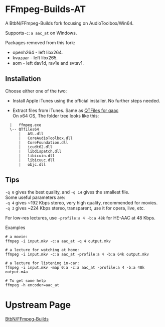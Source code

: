 # FFmpeg-Builds-AT

A BtbN/FFmpeg-Builds fork focusing on AudioToolbox/Win64.

Supports`-c:a aac_at` on Windows.

Packages removed from this fork:

* openh264 - left libx264.
* kvazaar - left libx265.
* aom - left dav1d, rav1e and svtav1.

## Installation

Choose either one of the two:

* Install Apple iTunes using the official installer. No further steps needed.

* Extract files from iTunes. Same as
  [QTFiles for qaac](https://github.com/AnimMouse/QTFiles)  
  On x64 OS, The folder tree looks like this:
```
  |   ffmpeg.exe
  \-- QTfiles64
      |   ASL.dll
      |   CoreAudioToolbox.dll
      |   CoreFoundation.dll
      |   icudt62.dll
      |   libdispatch.dll
      |   libicuin.dll
      |   libicuuc.dll
      |   objc.dll
```

## Tips

`-q 0` gives the best quality, and `-q 14` gives the smallest file.  
Some useful parameters are:  
`-q 4` gives ~192 Kbps stereo, very high quality, recommended for movies.  
`-q 3` gives ~224 Kbps stereo, transparent, use it for opera, live, etc.

For low-res lectures, use `-profile:a 4 -b:a 48k` for HE-AAC at 48 Kbps.

Examples
```
# a movie:
ffmpeg -i input.mkv -c:a aac_at -q 4 output.mkv

# a lecture for watching at home:
ffmpeg -i input.mkv -c:a aac_at -profile:a 4 -b:a 64k output.mkv

# a lecture for listening in-car:
ffmpeg -i input.mkv -map 0:a -c:a aac_at -profile:a 4 -b:a 48k output.m4a

# To get some help
ffmpeg -h encoder=aac_at
```

# Upstream Page

[BtbN/FFmpeg-Builds](https://github.com/BtbN/FFmpeg-Builds)
